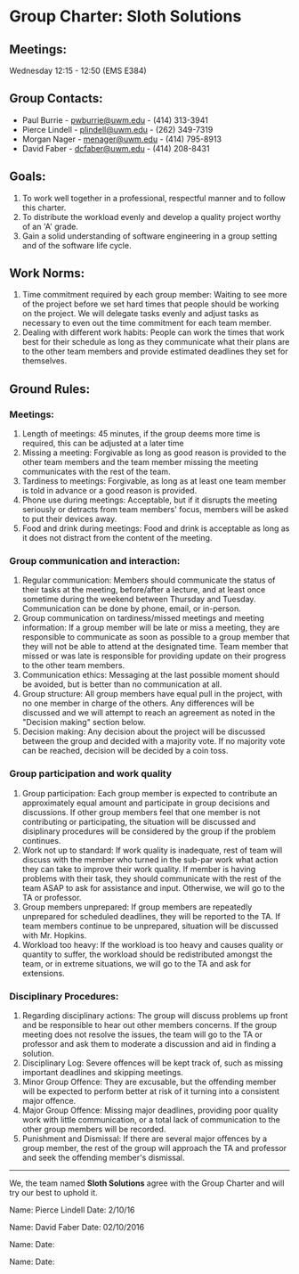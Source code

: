 # Group Charter: Sloth Solutions
## Meetings:
Wednesday 12:15 - 12:50 (EMS E384)

## Group Contacts:
- Paul Burrie - pwburrie@uwm.edu - (414) 313-3941
- Pierce Lindell - plindell@uwm.edu - (262) 349-7319
- Morgan Nager - menager@uwm.edu - (414) 795-8913
- David Faber - dcfaber@uwm.edu - (414) 208-8431

## Goals:
1. To work well together in a professional, respectful manner and to follow this charter.
2. To distribute the workload evenly and develop a quality project worthy of an 'A' grade.
3. Gain a solid understanding of software engineering in a group setting and of the software life cycle.

## Work Norms:
1. Time commitment required by each group member: Waiting to see more of the project before we set hard times that people should be working on the project.  We will delegate tasks evenly and adjust tasks as necessary to even out the time commitment for each team member.
2. Dealing with different work habits: People can work the times that work best for their schedule as long as they communicate what their plans are to the other team members and provide estimated deadlines they set for themselves.  

## Ground Rules:
### Meetings:
1. Length of meetings: 45 minutes, if the group deems more time is required, this can be adjusted at a later time
2. Missing a meeting: Forgivable as long as good reason is provided to the other team members and the team member missing the meeting communicates with the rest of the team.  
3. Tardiness to meetings: Forgivable, as long as at least one team member is told in advance or a good reason is provided.
4. Phone use during meetings: Acceptable, but if it disrupts the meeting seriously or detracts from team members' focus, members will be asked to put their devices away.
5. Food and drink during meetings: Food and drink is acceptable as long as it does not distract from the content of the meeting.

### Group communication and interaction:
1. Regular communication: Members should communicate the status of their tasks at the meeting, before/after a lecture, and at least once sometime during the weekend between Thursday and Tuesday.  Communication can be done by phone, email, or in-person.
2. Group communication on tardiness/missed meetings and meeting information: If a group member will be late or miss a meeting, they are responsible to communicate as soon as possible to a group member that they will not be able to attend at the designated time.  Team member that missed or was late is responsible for providing update on their progress to the other team members.
3. Communication ethics: Messaging at the last possible moment should be avoided, but is better than no communication at all.
4. Group structure: All group members have equal pull in the project, with no one member in charge of the others.  Any differences will be discussed and we will attempt to reach an agreement as noted in the "Decision making" section below.
5. Decision making: Any decision about the project will be discussed between the group and decided with a majority vote.  If no majority vote can be reached, decision will be decided by a coin toss.

### Group participation and work quality
1. Group participation: Each group member is expected to contribute an approximately equal amount and participate in group decisions and discussions. If other group members feel that one member is not contributing or participating, the situation will be discussed and disiplinary procedures will be considered by the group if the problem continues.
2. Work not up to standard: If work quality is inadequate, rest of team will discuss with the member who turned in the sub-par work what action they can take to improve their work quality.  If member is having problems with their task, they should communicate with the rest of the team ASAP to ask for assistance and input. Otherwise, we will go to the TA or professor.
3. Group members unprepared: If group members are repeatedly unprepared for scheduled deadlines, they will be reported to the TA.  If team members continue to be unprepared, situation will be discussed with Mr. Hopkins.
4. Workload too heavy: If the workload is too heavy and causes quality or quantity to suffer, the workload should be redistributed amongst the team, or in extreme situations, we will go to the TA and ask for extensions. 

### Disciplinary Procedures:
1. Regarding disciplinary actions: The group will discuss problems up front and be responsible to hear out other members concerns. If the group meeting does not resolve the issues, the team will go to the TA or professor and ask them to moderate a discussion and aid in finding a solution.
2. Disciplinary Log: Severe offences will be kept track of, such as missing important deadlines and skipping meetings.
3. Minor Group Offence: They are excusable, but the offending member will be expected to perform better at risk of it turning into a consistent major offence.
4. Major Group Offence: Missing major deadlines, providing poor quality work with little communication, or a total lack of communication to the other group members will be recorded.
5. Punishment and Dismissal: If there are several major offences by a group member, the rest of the group will approach the TA and professor and seek the offending member's dismissal.

---

We, the team named **Sloth Solutions** agree with the Group Charter and will try our best to uphold it.

Name: Pierce Lindell
Date: 2/10/16

Name: David Faber
Date: 02/10/2016

Name:
Date:

Name:
Date:

